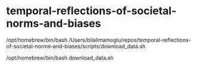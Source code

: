 # temporal-reflections-of-societal-norms-and-biases



/opt/homebrew/bin/bash /Users/bilalimamoglu/repos/temporal-reflections-of-societal-norms-and-biases/scripts/download_data.sh


/opt/homebrew/bin/bash download_data.sh
